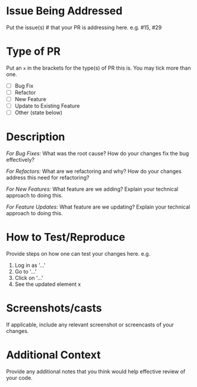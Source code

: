 # Issue Being Addressed

Put the issue(s) # that your PR is addressing here. e.g. #15, #29

# Type of PR

Put an `x` in the brackets for the type(s) of PR this is. You may tick more than one.

- [ ] Bug Fix
- [ ] Refactor
- [ ] New Feature
- [ ] Update to Existing Feature
- [ ] Other (state below)

# Description

*For Bug Fixes:* What was the root cause? How do your changes fix the bug effectively?

*For Refactors:* What are we refactoring and why? How do your changes address this need for refactoring?

*For New Features:* What feature are we adding? Explain your technical approach to doing this.

*For Feature Updates:* What feature are we updating? Explain your technical approach to doing this.

# How to Test/Reproduce

Provide steps on how one can test your changes here. e.g.
1. Log in as '...'
2. Go to '...'
3. Click on '...'
4. See the updated element x

# Screenshots/casts

If applicable, include any relevant screenshot or screencasts of your changes.

# Additional Context

Provide any additional notes that you think would help effective review of your code.
